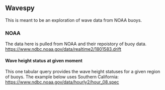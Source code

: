 ## Wavespy

This is meant to be an exploration of wave data from NOAA buoys.

### NOAA
The data here is pulled from NOAA and their repoistory of buoy data.
https://www.ndbc.noaa.gov/data/realtime2/1801583.drift


#### Wave height status at given moment
This one tabular query provides the wave height statuses for a given region of buoys. The example below uses Southern California: https://www.ndbc.noaa.gov/data/hourly2/hour_08.spec

